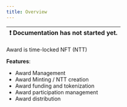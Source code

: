 ```yaml
---
title: Overview
---
```



| :exclamation:  Documentation has not started yet. |
|-------------------------------------------------- |

Award is time-locked NFT (NTT)

__Features__: 
- Award Management
- Award Minting / NTT creation
- Award funding and tokenization
- Award participation management
- Award distribution
